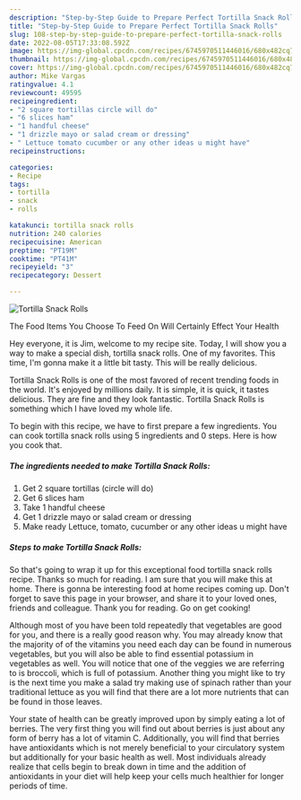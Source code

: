 ```yaml
---
description: "Step-by-Step Guide to Prepare Perfect Tortilla Snack Rolls"
title: "Step-by-Step Guide to Prepare Perfect Tortilla Snack Rolls"
slug: 108-step-by-step-guide-to-prepare-perfect-tortilla-snack-rolls
date: 2022-08-05T17:33:08.592Z
image: https://img-global.cpcdn.com/recipes/6745970511446016/680x482cq70/tortilla-snack-rolls-recipe-main-photo.jpg
thumbnail: https://img-global.cpcdn.com/recipes/6745970511446016/680x482cq70/tortilla-snack-rolls-recipe-main-photo.jpg
cover: https://img-global.cpcdn.com/recipes/6745970511446016/680x482cq70/tortilla-snack-rolls-recipe-main-photo.jpg
author: Mike Vargas
ratingvalue: 4.1
reviewcount: 49595
recipeingredient:
- "2 square tortillas circle will do"
- "6 slices ham"
- "1 handful cheese"
- "1 drizzle mayo or salad cream or dressing"
- " Lettuce tomato cucumber or any other ideas u might have"
recipeinstructions:

categories:
- Recipe
tags:
- tortilla
- snack
- rolls

katakunci: tortilla snack rolls 
nutrition: 240 calories
recipecuisine: American
preptime: "PT19M"
cooktime: "PT41M"
recipeyield: "3"
recipecategory: Dessert

---
```



![Tortilla Snack Rolls](https://img-global.cpcdn.com/recipes/6745970511446016/680x482cq70/tortilla-snack-rolls-recipe-main-photo.jpg)

The Food Items You Choose To Feed On Will Certainly Effect Your Health

Hey everyone, it is Jim, welcome to my recipe site. Today, I will show you a way to make a special dish, tortilla snack rolls. One of my favorites. This time, I'm gonna make it a little bit tasty. This will be really delicious.

Tortilla Snack Rolls is one of the most favored of recent trending foods in the world. It's enjoyed by millions daily. It is simple, it is quick, it tastes delicious. They are fine and they look fantastic. Tortilla Snack Rolls is something which I have loved my whole life.




To begin with this recipe, we have to first prepare a few ingredients. You can cook tortilla snack rolls using 5 ingredients and 0 steps. Here is how you cook that.

<!--inarticleads1-->

##### The ingredients needed to make Tortilla Snack Rolls:

1. Get 2 square tortillas (circle will do)
1. Get 6 slices ham
1. Take 1 handful cheese
1. Get 1 drizzle mayo or salad cream or dressing
1. Make ready  Lettuce, tomato, cucumber or any other ideas u might have




<!--inarticleads2-->

##### Steps to make Tortilla Snack Rolls:





So that's going to wrap it up for this exceptional food tortilla snack rolls recipe. Thanks so much for reading. I am sure that you will make this at home. There is gonna be interesting food at home recipes coming up. Don't forget to save this page in your browser, and share it to your loved ones, friends and colleague. Thank you for reading. Go on get cooking!

Although most of you have been told repeatedly that vegetables are good for you, and there is a really good reason why. You may already know that the majority of of the vitamins you need each day can be found in numerous vegetables, but you will also be able to find essential potassium in vegetables as well. You will notice that one of the veggies we are referring to is broccoli, which is full of potassium. Another thing you might like to try is the next time you make a salad try making use of spinach rather than your traditional lettuce as you will find that there are a lot more nutrients that can be found in those leaves.

Your state of health can be greatly improved upon by simply eating a lot of berries. The very first thing you will find out about berries is just about any form of berry has a lot of vitamin C. Additionally, you will find that berries have antioxidants which is not merely beneficial to your circulatory system but additionally for your basic health as well. Most individuals already realize that cells begin to break down in time and the addition of antioxidants in your diet will help keep your cells much healthier for longer periods of time.
